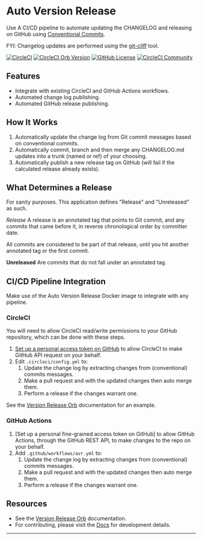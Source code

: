 # Auto Version Release

Use A CI/CD pipeline to automate updating the CHANGELOG and releasing on GitHub
using [Conventional Commits].

FYI: Changelog updates are performed using the [git-cliff] tool.

[![CircleCI](https://dl.circleci.com/status-badge/img/gh/kohirens/version-release/tree/main.svg?style=svg)](https://dl.circleci.com/status-badge/redirect/gh/kohirens/version-release/tree/main) [![CircleCI Orb Version](https://badges.circleci.com/orbs/kohirens/version-release.svg)](https://circleci.com/orbs/registry/orb/kohirens/version-release) [![GitHub License](https://img.shields.io/badge/license-MIT-lightgrey.svg)](https://raw.githubusercontent.com/kohirens/version-release/master/LICENSE) [![CircleCI Community](https://img.shields.io/badge/community-CircleCI%20Discuss-343434.svg)](https://discuss.circleci.com/c/ecosystem/orbs)

## Features

* Integrate with existing CircleCI and GitHub Actions workflows.
* Automated change log publishing.
* Automated GitHub release publishing.

## How It Works

1. Automatically update the change log from Git commit messages based on
   conventional commits.
2. Automatically commit, branch and then merge any CHANGELOG.md updates into
   a trunk (named or ref) of your choosing.
3. Automatically publish a new release tag on GitHub (will fail if the
   calculated release already exists).

## What Determines a Release

For sanity purposes. This application defines "Release" and "Unreleased" as
such.

*Release*
A release is an annotated tag that points to Git commit, and any
commits that came before it, in reverse chronological order by committer date.

All commits are considered to be part of that release, until you hit another
annotated tag or the first commit.

**Unreleased**
Are commits that do not fall under an annotated tag.

## CI/CD Pipeline Integration

Make use of the Auto Version Release Docker image to integrate with any
pipeline.

### CircleCI

You will need to allow CircleCI read/write permissions to your GitHub
repository, which can be done with these steps.

1. [Set up a personal access token on GitHub] to allow CircleCI to make GitHub
   API request on your behalf.
2. Edit `.circleci/config.yml` to:
   1. Update the change log by extracting changes from (conventional) commits
      messages.
   2. Make a pull request and with the updated changes then auto merge them.
   3. Perform a release if the changes warrant one.

See the [Version Release Orb] documentation for an example.

### GitHub Actions

1. [Set up a personal fine-grained access token on GitHub] to allow GitHub
   Actions, through the GitHub REST API, to make changes to the repo on your
   behalf.
2. Add `.github/workflows/avr.yml` to:
    1. Update the change log by extracting changes from (conventional) commits
       messages.
    2. Make a pull request and with the updated changes then auto merge them.
    3. Perform a release if the changes warrant one.

## Resources

* See the [Version Release Orb] documentation.
* For contributing, please visit the [Docs] for development details.

---

[Generate an SSH key for your repository]: /docs/setup-keyss.md#generate-an-ssh-key-for-circle-ci
[Set up a personal access token on GitHub]: /docs/setup-keys.md#setup-a-personal-access-token-on-github
[Version Release Orb]: https://circleci.com/developer/orbs/orb/kohirens/version-release#usage-examples
[Docs]: /docs/index.md
[Conventional Commits]: https://www.conventionalcommits.org/en/v1.0.0/
[git-cliff]: https://git-cliff.org/docs/
[Setup Deploy Keys]: /docs/setup-keys.md
[.circleci/config.yml]: /.circleci/config.yml
